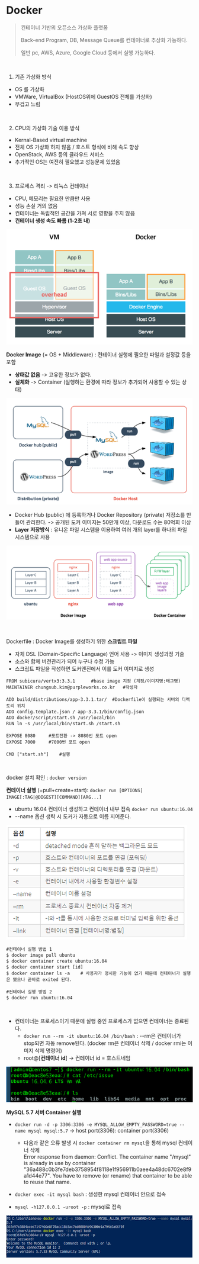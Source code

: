 # Docker

> 컨테이너 기반의 오픈소스 가상화 플랫폼
>
> Back-end Program, DB, Message Queue를 컨테이너로 추상화 가능하다.
> 
> 일반 pc, AWS, Azure, Google Cloud 등에서 실행 가능하다. 

<br/>

1. 기존 가상화 방식 
- OS 를 가상화
- VMWare, VirtualBox (HostOS위에 GuestOS 전체를 가상화)
- 무겁고 느림
<br/>

2. CPU의 가상화 기술 이용 방식
- Kernal-Based virtual machine
- 전체 OS 가상화 하지 않음 / 호스트 형식에 비해 속도 향상
- OpenStack, AWS 등의 클라우드 서비스
- 추가적인 OS는 여전히 필요했고 성능문제 있었음
<br/>

3. 프로세스 격리 -> 리눅스 컨테이너
- CPU, 메모리는 필요한 만큼만 사용
- 성능 손실 거의 없음
- 컨테이너는 독립적인 공간을 가져 서로 영향을 주지 않음
- **컨테이너 생성 속도 빠름 (1-2초 내)**

![image-20210207221405058](docker_intro.assets/image-20210207221405058.png)
<br/>

**Docker Image** (= OS + Middleware) : 컨테이너 실행에 필요한 파일과 설정값 등을 포함 

- **상태값 없음** -> 고유한 정보가 없다.
- **실체화** -> Container (실행하는 환경에 따라 정보가 추가되어 사용할 수 있는 상태) 

![image-20210207213841495](docker_intro.assets/image-20210207213841495.png)

- Docker Hub (public) 에 등록하거나 Docker Repository (private) 저장소를 만들어 관리한다. 
-> 공개된 도커 이미지는 50만개 이상, 다운로드 수는 80억회 이상
- **Layer 저장방식** : 유니온 파일 시스템을 이용하여 여러 개의 layer를 하나의 파일 시스템으로 사용

![image-20210207213833636](docker_intro.assets/image-20210207213833636.png)

<br/>

Dockerfile : Docker Image를 생성하기 위한 **스크립트 파일**
- 자체 DSL (Domain-Specific Language) 언어 사용 -> 이미지 생성과정 기술
- 소스와 함께 버전관리가 되어 누구나 수정 가능
- 스크립트 파일을 작성하면 도커엔진에서 이를 도커 이미지로 생성

```shell
FROM subicura/vertx3:3.3.1		#base image 지정 (계정/이미지명:태그명)
MAINTAINER chungsub.kim@purpleworks.co.kr	#작성자

ADD build/distributions/app-3.3.1.tar/	#Dockerfile이 실행되는 서버의 디렉토리 위치
ADD config.template.json / app-3.3.1/bin/config.json
ADD docker/script/start.sh /usr/local/bin
RUN ln -s /usr/local/bin/start.sh /start.sh

EXPOSE 8080		#포트전환 -> 8080번 포트 open
EXPOSE 7000		#7000번 포트 open

CMD ["start.sh"]	#실행
```
<br/>

docker 설치 확인 : `docker version`
<br/>

**컨테이너 실행** (=pull+create+start): `docker run [OPTIONS] IMAGE[:TAG|@DIGEST][COMMAND][ARG...]`

- ubuntu 16.04 컨테이너 생성하고 컨테이너 내부 접속 `docker run ubuntu:16.04`
- --name 옵션 생략 시 도커가 자동으로 이름 지어준다.

![image-20210207214654877](docker_intro.assets/image-20210207214654877.png)

```
#컨테이너 실행 방법 1
$ docker image pull ubuntu
$ docker container create ubuntu:16.04
$ docker container start [id]
$ docker container ls -a	# 사용자가 명시한 기능이 없기 때문에 컨테이너가 실행은 됐으나 곧바로 exited 된다.

#컨테이너 실행 방법 2
$ docker run ubuntu:16.04
```
<br/>

- 컨테이너는 프로세스이기 때문에 실행 중인 프로세스가 없으면 컨테이너는 종료된다.
	- `docker run --rm -it ubuntu:16.04 /bin/bash` : --rm은 컨테이너가 stop되면 자동 remove된다. (docker rm은 컨테이너 삭제 / docker rmi는 이미지 삭제 명령어)
	- root@[**컨테이너 id**] -> 컨테이너 id = 호스트네임

![image-20210207215319446](docker_intro.assets/image-20210207215319446.png)
<br/>

**MySQL 5.7 서버 Container 실행** 

-  `docker run -d -p 3306:3306 -e MYSQL_ALLOW_EMPTY_PASSWORD=true --name mysql mysql:5.7`  -> host port(3306): container port(3306) 

   - 다음과 같은 오류 발생 시 `docker container rm mysql`을 통해 mysql 컨테이너 삭제<br/>
   Error response from daemon: Conflict. The container name "/mysql" is already in use by container "36a488c0b3fe7deb3758954f8118e1f956911b0aee4a48dc6702e8f9a1d44e77". You have to remove (or rename) that container to be able to reuse that name.
-  `docker exec -it mysql bash` : 생성한 mysql 컨테이너 안으로 접속
-  `mysql -h127.0.0.1 -uroot -p` : mysql로 접속

![image-20210207221029618](docker_intro.assets/image-20210207221029618.png)


